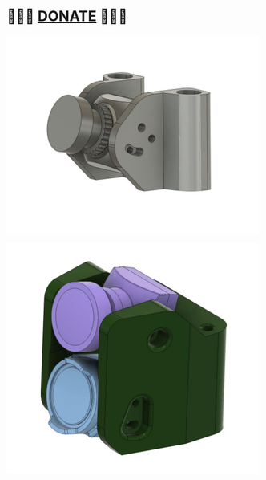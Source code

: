 
# 🍩🍩🍩 [DONATE](https://send.monobank.ua/jar/8GPxyGjM8E) 🍩🍩🍩


![](/FPV_CAMERA_MOUNT/Static/1.jpg)

![](/FPV_CAMERA_MOUNT/Static/2.jpg)

